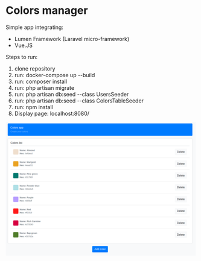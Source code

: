 # Colors manager

Simple app integrating:
- Lumen Framework (Laravel micro-framework)
- Vue.JS

Steps to run:
1. clone repository
2. run: docker-compose up --build
3. run: composer install
4. run: php artisan migrate
5. run: php artisan db:seed --class UsersSeeder
6. run: php artisan db:seed --class ColorsTableSeeder
7. run: npm install
8. Display page: localhost:8080/

![Demo image](https://raw.githubusercontent.com/jorgsowa/Lumen-vuejs-app/main/resources/demo.png)
